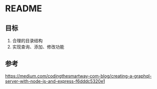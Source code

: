 # README

## 目标

1. 合理的目录结构
2. 实现查询、添加、修改功能

## 参考
https://medium.com/codingthesmartway-com-blog/creating-a-graphql-server-with-node-js-and-express-f6dddc5320e1